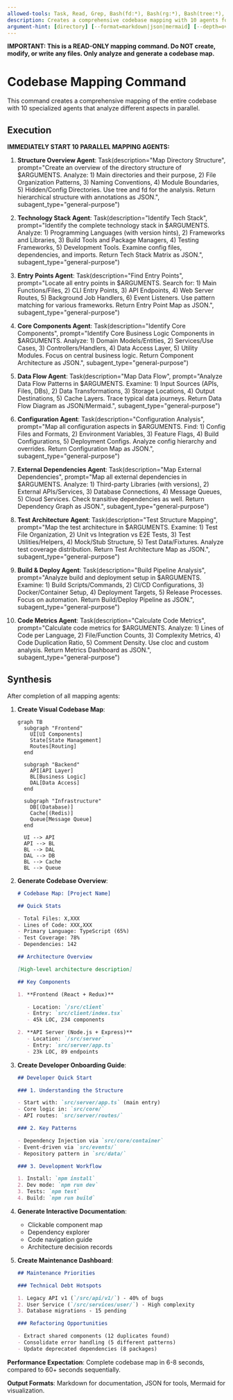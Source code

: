 ```yaml
---
allowed-tools: Task, Read, Grep, Bash(fd:*), Bash(rg:*), Bash(tree:*), Bash(cloc:*)
description: Creates a comprehensive codebase mapping with 10 agents for different aspects
argument-hint: [directory] [--format=markdown|json|mermaid] [--depth=overview|detailed|full]
---
```


**IMPORTANT: This is a READ-ONLY mapping command. Do NOT create, modify, or write any files. Only analyze and generate a codebase map.**

# Codebase Mapping Command

This command creates a comprehensive mapping of the entire codebase with 10 specialized agents that analyze different aspects in parallel.

## Execution

**IMMEDIATELY START 10 PARALLEL MAPPING AGENTS:**

1. **Structure Overview Agent**: Task(description="Map Directory Structure", prompt="Create an overview of the directory structure of $ARGUMENTS. Analyze: 1) Main directories and their purpose, 2) File Organization Patterns, 3) Naming Conventions, 4) Module Boundaries, 5) Hidden/Config Directories. Use tree and fd for the analysis. Return hierarchical structure with annotations as JSON.", subagent_type="general-purpose")

2. **Technology Stack Agent**: Task(description="Identify Tech Stack", prompt="Identify the complete technology stack in $ARGUMENTS. Analyze: 1) Programming Languages (with version hints), 2) Frameworks and Libraries, 3) Build Tools and Package Managers, 4) Testing Frameworks, 5) Development Tools. Examine config files, dependencies, and imports. Return Tech Stack Matrix as JSON.", subagent_type="general-purpose")

3. **Entry Points Agent**: Task(description="Find Entry Points", prompt="Locate all entry points in $ARGUMENTS. Search for: 1) Main Functions/Files, 2) CLI Entry Points, 3) API Endpoints, 4) Web Server Routes, 5) Background Job Handlers, 6) Event Listeners. Use pattern matching for various frameworks. Return Entry Point Map as JSON.", subagent_type="general-purpose")

4. **Core Components Agent**: Task(description="Identify Core Components", prompt="Identify Core Business Logic Components in $ARGUMENTS. Analyze: 1) Domain Models/Entities, 2) Services/Use Cases, 3) Controllers/Handlers, 4) Data Access Layer, 5) Utility Modules. Focus on central business logic. Return Component Architecture as JSON.", subagent_type="general-purpose")

5. **Data Flow Agent**: Task(description="Map Data Flow", prompt="Analyze Data Flow Patterns in $ARGUMENTS. Examine: 1) Input Sources (APIs, Files, DBs), 2) Data Transformations, 3) Storage Locations, 4) Output Destinations, 5) Cache Layers. Trace typical data journeys. Return Data Flow Diagram as JSON/Mermaid.", subagent_type="general-purpose")

6. **Configuration Agent**: Task(description="Configuration Analysis", prompt="Map all configuration aspects in $ARGUMENTS. Find: 1) Config Files and Formats, 2) Environment Variables, 3) Feature Flags, 4) Build Configurations, 5) Deployment Configs. Analyze config hierarchy and overrides. Return Configuration Map as JSON.", subagent_type="general-purpose")

7. **External Dependencies Agent**: Task(description="Map External Dependencies", prompt="Map all external dependencies in $ARGUMENTS. Analyze: 1) Third-party Libraries (with versions), 2) External APIs/Services, 3) Database Connections, 4) Message Queues, 5) Cloud Services. Check transitive dependencies as well. Return Dependency Graph as JSON.", subagent_type="general-purpose")

8. **Test Architecture Agent**: Task(description="Test Structure Mapping", prompt="Map the test architecture in $ARGUMENTS. Examine: 1) Test File Organization, 2) Unit vs Integration vs E2E Tests, 3) Test Utilities/Helpers, 4) Mock/Stub Structure, 5) Test Data/Fixtures. Analyze test coverage distribution. Return Test Architecture Map as JSON.", subagent_type="general-purpose")

9. **Build & Deploy Agent**: Task(description="Build Pipeline Analysis", prompt="Analyze build and deployment setup in $ARGUMENTS. Examine: 1) Build Scripts/Commands, 2) CI/CD Configurations, 3) Docker/Container Setup, 4) Deployment Targets, 5) Release Processes. Focus on automation. Return Build/Deploy Pipeline as JSON.", subagent_type="general-purpose")

10. **Code Metrics Agent**: Task(description="Calculate Code Metrics", prompt="Calculate code metrics for $ARGUMENTS. Analyze: 1) Lines of Code per Language, 2) File/Function Counts, 3) Complexity Metrics, 4) Code Duplication Ratio, 5) Comment Density. Use cloc and custom analysis. Return Metrics Dashboard as JSON.", subagent_type="general-purpose")

## Synthesis

After completion of all mapping agents:

1. **Create Visual Codebase Map**:

   ```mermaid
   graph TB
     subgraph "Frontend"
       UI[UI Components]
       State[State Management]
       Routes[Routing]
     end

     subgraph "Backend"
       API[API Layer]
       BL[Business Logic]
       DAL[Data Access]
     end

     subgraph "Infrastructure"
       DB[(Database)]
       Cache[(Redis)]
       Queue[Message Queue]
     end

     UI --> API
     API --> BL
     BL --> DAL
     DAL --> DB
     BL --> Cache
     BL --> Queue
   ```

2. **Generate Codebase Overview**:

   ```markdown
   # Codebase Map: [Project Name]

   ## Quick Stats

   - Total Files: X,XXX
   - Lines of Code: XXX,XXX
   - Primary Language: TypeScript (65%)
   - Test Coverage: 78%
   - Dependencies: 142

   ## Architecture Overview

   [High-level architecture description]

   ## Key Components

   1. **Frontend (React + Redux)**

      - Location: `/src/client`
      - Entry: `src/client/index.tsx`
      - 45k LOC, 234 components

   2. **API Server (Node.js + Express)**
      - Location: `/src/server`
      - Entry: `src/server/app.ts`
      - 23k LOC, 89 endpoints
   ```

3. **Create Developer Onboarding Guide**:

   ```markdown
   ## Developer Quick Start

   ### 1. Understanding the Structure

   - Start with: `src/server/app.ts` (main entry)
   - Core logic in: `src/core/`
   - API routes: `src/server/routes/`

   ### 2. Key Patterns

   - Dependency Injection via `src/core/container`
   - Event-driven via `src/events/`
   - Repository pattern in `src/data/`

   ### 3. Development Workflow

   1. Install: `npm install`
   2. Dev mode: `npm run dev`
   3. Tests: `npm test`
   4. Build: `npm run build`
   ```

4. **Generate Interactive Documentation**:

   - Clickable component map
   - Dependency explorer
   - Code navigation guide
   - Architecture decision records

5. **Create Maintenance Dashboard**:

   ```markdown
   ## Maintenance Priorities

   ### Technical Debt Hotspots

   1. Legacy API v1 (`/src/api/v1/`) - 40% of bugs
   2. User Service (`/src/services/user/`) - High complexity
   3. Database migrations - 15 pending

   ### Refactoring Opportunities

   - Extract shared components (12 duplicates found)
   - Consolidate error handling (5 different patterns)
   - Update deprecated dependencies (8 packages)
   ```

**Performance Expectation**: Complete codebase map in 6-8 seconds, compared to 60+ seconds sequentially.

**Output Formats**: Markdown for documentation, JSON for tools, Mermaid for visualization.
